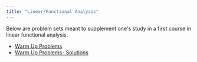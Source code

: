 ```yaml
---
title: "Linear/Functional Analysis"
---
```


Below are problem sets meant to supplement one's study in a first course in linear functional analysis.

- [Warm Up Problems](https://jfranks4.github.io/files/warmupproblems.pdf)
- [Warm Up Problems- Solutions](https://jfranks4.github.io/files/warmupproblemssolutions.pdf)
